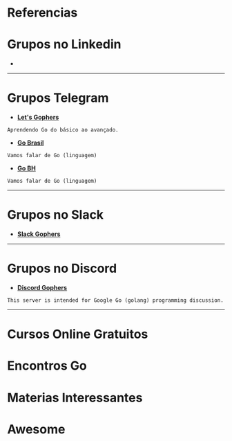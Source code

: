 # Referencias

# Grupos no Linkedin

* 

***

# Grupos Telegram

* **[Let's Gophers](https://t.me/letsgophers)**
```
Aprendendo Go do básico ao avançado.
```
* **[Go Brasil](https://t.me/go_br)**
```
Vamos falar de Go (linguagem)
```
* **[Go BH](https://t.me/go_bh)**
```
Vamos falar de Go (linguagem)
```
***

# Grupos no Slack

* **[Slack Gophers](https://gophers.slack.com/)**
***

# Grupos no Discord

* **[Discord Gophers](https://discord.com/invite/9eDnTMnK)**
```
This server is intended for Google Go (golang) programming discussion.
```
***

# Cursos Online Gratuitos

# Encontros Go

# Materias Interessantes

# Awesome 


